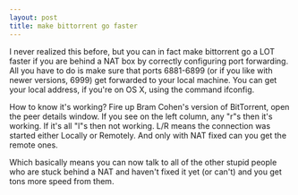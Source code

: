```yaml
---
layout: post
title: make bittorrent go faster 
---
```



I never realized this before, but you can in fact make bittorrent go a LOT faster if you are behind a NAT box by correctly configuring port forwarding. All you have to do is make sure that ports 6881-6899 (or if you like with newer versions, 6999) get forwarded to your local machine. You can get your local address, if you're on OS X, using the command ifconfig. 

How to know it's working? Fire up Bram Cohen's version of BitTorrent, open the peer details window. If you see on the left column, any "r"s then it's working. If it's all "l"s then not working. L/R means the connection was started either Locally or Remotely. And only with NAT fixed can you get the remote ones. 

Which basically means you can now talk to all of the other stupid people who are stuck behind a NAT and haven't fixed it yet (or can't) and you get tons more speed from them.
